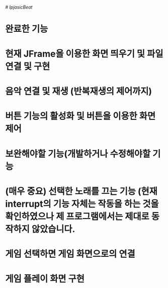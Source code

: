 <h6>
# IpjasicBeat

# 완료한 기능
# 현재 JFrame을 이용한 화면 띄우기 및 파일 연결 및 구현
# 음악 연결 및 재생 (반복재생의 제어까지)
# 버튼 기능의 활성화 및 버튼을 이용한 화면 제어

# 보완해야할 기능(개발하거나 수정해야할 기능
# (매우 중요) 선택한 노래를 끄는 기능 (현재 interrupt의 기능 자체는 작동을 하는 것을 확인하였으나 제 프로그램에서는 제대로 동작하지 않았습니다.
# 게임 선택하면 게임 화면으로의 연결
# 게임 플레이 화면 구현
</h6>
